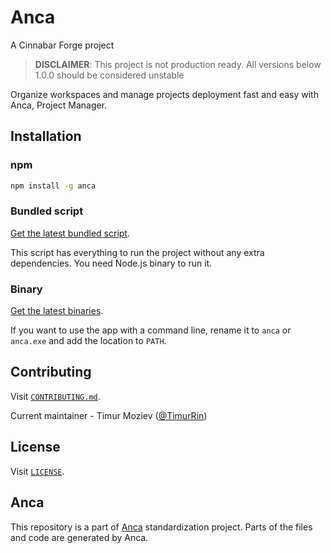# Anca

A Cinnabar Forge project

> **DISCLAIMER**: This project is not production ready. All versions below 1.0.0 should be considered unstable

Organize workspaces and manage projects deployment fast and easy with Anca, Project Manager.

## Installation

### npm

```bash
npm install -g anca
```

### Bundled script

[Get the latest bundled script](https://github.com/cinnabar-forge/anca/releases/latest).

This script has everything to run the project without any extra dependencies. You need Node.js binary to run it.

### Binary

[Get the latest binaries](https://github.com/cinnabar-forge/anca/releases/latest).

If you want to use the app with a command line, rename it to `anca` or `anca.exe` and add the location to `PATH`.

## Contributing

Visit [`CONTRIBUTING.md`](CONTRIBUTING.md).

Current maintainer - Timur Moziev ([@TimurRin](https://github.com/TimurRin))

## License

Visit [`LICENSE`](LICENSE).

## Anca

This repository is a part of [Anca](https://github.com/cinnabar-forge/anca) standardization project. Parts of the files and code are generated by Anca.
